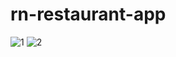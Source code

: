 # rn-restaurant-app
![1](https://user-images.githubusercontent.com/59113696/154847544-e6d0da5b-fc4d-42e8-a415-6fb0a1db0996.jpg)
![2](https://user-images.githubusercontent.com/59113696/154847548-08b66018-caf1-4532-bc33-30c62994d592.jpg)
